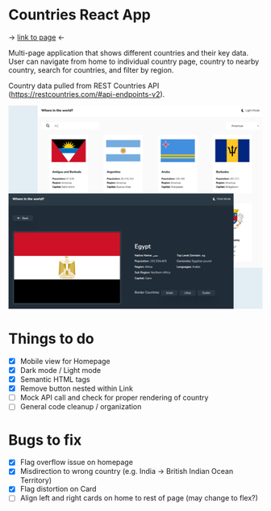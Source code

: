 # Countries React App

-> <a href="">link to page</a> <-

Multi-page application that shows different countries and their key data. User can navigate from home to individual country page, country to nearby country, search for countries, and filter by region.

Country data pulled from REST Countries API (https://restcountries.com/#api-endpoints-v2).

![front page screenshot](./src/screenshot.jpg)

# Things to do

- [x] Mobile view for Homepage
- [x] Dark mode / Light mode
- [x] Semantic HTML tags
- [x] Remove button nested within Link
- [ ] Mock API call and check for proper rendering of country
- [ ] General code cleanup / organization

# Bugs to fix

- [x] Flag overflow issue on homepage
- [x] Misdirection to wrong country (e.g. India -> British Indian Ocean Territory)
- [x] Flag distortion on Card
- [ ] Align left and right cards on home to rest of page (may change to flex?)
